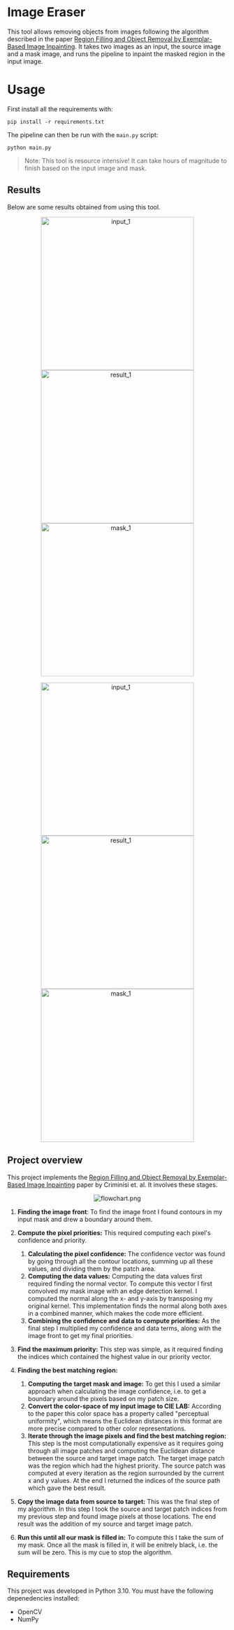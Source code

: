 # Image Eraser

This tool allows removing objects from images following the algorithm described in the paper [Region Filling and Object Removal by
Exemplar-Based Image Inpainting](https://www.irisa.fr/vista/Papers/2004_ip_criminisi.pdf). It takes two images as an input, the source image and a mask image, and runs the pipeline to inpaint the masked region in the input image.

# Usage

First install all the requirements with:

```
pip install -r requirements.txt
```

The pipeline can then be run with the `main.py` script:

```
python main.py
```

> Note: This tool is resource intensive! It can take hours of magnitude to finish based on the input image and mask.


## Results

Below are some results obtained from using this tool.

<p align="center">
	<img src="images/cat/input_1.jpg" alt="input_1" style="width:350px;"/>
	<img src="images/cat/result_1.png" alt="result_1" style="width:350px;"/>
	<img src="images/cat/mask_1.jpg" alt="mask_1" style="width:350px;"/>
</p>

<p align="center">
	<img src="images/bird/input_1.jpg" alt="input_1" style="width:350px;"/>
	<img src="images/bird/result_1.png" alt="result_1" style="width:350px;"/>
	<img src="images/bird/mask_1.jpg" alt="mask_1" style="width:350px;"/>
</p>


## Project overview

This project implements the [Region Filling and Object Removal by
Exemplar-Based Image Inpainting](https://www.irisa.fr/vista/Papers/2004_ip_criminisi.pdf) paper by Criminisi et. al. It involves these stages.

<p align="center">
	<img src="images/flowchart.png" alt="flowchart.png"/>
</p>

1. <b>Finding the image front</b>: To find the image front I found contours in my input mask and drew a boundary around them.
2. **Compute the pixel priorities:** This required computing each pixel's confidence and priority.
    1. **Calculating the pixel confidence:** The confidence vector was found by going through all the contour locations, summing up all these values, and dividing them by the patch area.
    2. **Computing the data values:** Computing the data values first required finding the normal vector. To compute this vector I first convolved my mask image with an edge detection kernel. I computed the normal along the x- and y-axis by transposing my original kernel.
This implementation finds the normal along both axes in a combined manner, which makes the code more efficient.
    3. **Combining the confidence and data to compute priorities:** As the final step I multiplied my confidence and data terms, along with the image front to get my final priorities.

3. **Find the maximum priority:** This step was simple, as it required finding the indices which contained the highest value in our priority vector.

4. **Finding the best matching region:**
    1. **Computing the target mask and image:** To get this I used a similar approach when calculating the image confidence, i.e. to get a boundary around the pixels based on my patch size.
    2. **Convert the color-space of my input image to CIE LAB:**
According to the paper this color space has a property called "perceptual uniformity", which means the Euclidean distances in this format are more precise compared to other color representations.
    3. **Iterate through the image pixels and find the best matching region:** This step is the most computationally expensive as it requires going through all image patches and computing the Euclidean distance between the source and target image patch. The target image patch was the region which had the highest priority. The source patch was computed at every iteration as the region surrounded by the current x and y values. At the end I returned the indices of the source path which gave the
best result.
5. **Copy the image data from source to target:** This was the final step of my algorithm. In this step I took the source and target patch indices from my previous step and found image pixels at those locations. The end result was the addition of my
source and target image patch.
6. **Run this until all our mask is filled in:** To compute this I take the sum of my mask. Once all the mask is filled in, it will be enitrely black, i.e. the sum will be zero. This is my cue to stop the algorithm.

## Requirements

This project was developed in Python 3.10. You must have the following depenedencies installed:

- OpenCV
- NumPy
